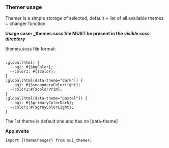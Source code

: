 ### Themer usage

Themer is a simple storage of selected, default + list of all available themes + changer function.

**Usage case:**
**_themes.scss file MUST be present in the _visible scss directory_**

themes.scss file format:

```@import "../../settings/settings";

:global(html) {
  --bg1: #{$bgColor};
  --color1: #{$color};
}
:global(html[data-theme="dark"]) {
  --bg1: #{$secondaryColorLight};
  --color1:#{$colorPrim};
}
:global(html[data-theme="pastel"]) {
  --bg1: #{$primaryColorDark};
  --color1:#{$grayColorLight};
}
```
The 1st theme is default one and has no [data-theme]

**App.svelte**
```
import {ThemeChanger} from sui_themer;

```
